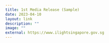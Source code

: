 ```yaml
---
title: 1st Media Release (Sample)
date: 2023-04-10
layout: link
description: ""
image: ""
external: https://www.ilightsingapore.gov.sg
---
```

